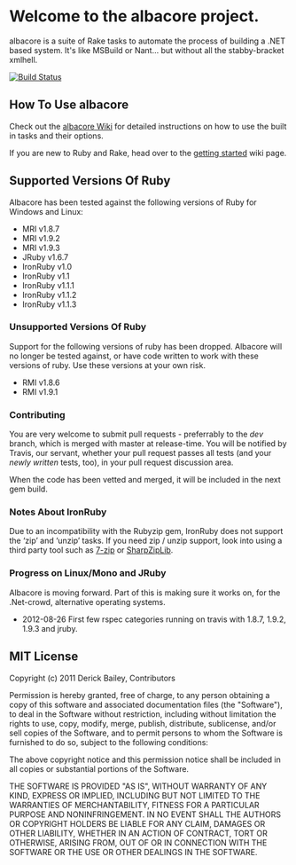 # Welcome to the albacore project.

albacore is a suite of Rake tasks to automate the process of building a .NET based system. It's like MSBuild or Nant... but without all the stabby-bracket xmlhell.

[![Build Status](https://secure.travis-ci.org/Albacore/albacore.png?branch=dev)](http://travis-ci.org/Albacore/albacore)

## How To Use albacore

Check out the [albacore Wiki](http://wiki.github.com/derickbailey/albacore) for detailed instructions on how to use the built in tasks and their options. 

If you are new to Ruby and Rake, head over to the [getting started](https://github.com/derickbailey/Albacore/wiki/Getting-Started) wiki page.

## Supported Versions Of Ruby

Albacore has been tested against the following versions of Ruby for Windows and Linux:

* MRI v1.8.7
* MRI v1.9.2
* MRI v1.9.3
* JRuby v1.6.7
* IronRuby v1.0
* IronRuby v1.1
* IronRuby v1.1.1
* IronRuby v1.1.2
* IronRuby v1.1.3

### Unsupported Versions Of Ruby

Support for the following versions of ruby has been dropped. Albacore will no longer be tested against, or have code written to work with these versions of ruby. Use these versions at your own risk.

* RMI v1.8.6
* RMI v1.9.1

### Contributing

You are very welcome to submit pull requests - preferrably to the *dev* branch, which is merged with master at release-time. You will be notified by Travis, our servant, whether your pull request passes all tests (and your *newly written* tests, too), in your pull request discussion area.

When the code has been vetted and merged, it will be included in the next gem build.

### Notes About IronRuby

Due to an incompatibility with the Rubyzip gem, IronRuby does not support the ‘zip’ and ‘unzip’ tasks. If you need zip / unzip support, look into using a third party tool such as [7-zip](http://7-zip.org) or [SharpZipLib](http://sharpdevelop.net/OpenSource/SharpZipLib/).

### Progress on Linux/Mono and JRuby

Albacore is moving forward. Part of this is making sure it works on, for the .Net-crowd,
alternative operating systems. 

 * 2012-08-26 First few rspec categories running on travis with 1.8.7, 1.9.2, 1.9.3 and jruby.

## MIT License

Copyright (c) 2011 Derick Bailey, Contributors

Permission is hereby granted, free of charge, to any person obtaining a copy
of this software and associated documentation files (the "Software"), to deal
in the Software without restriction, including without limitation the rights
to use, copy, modify, merge, publish, distribute, sublicense, and/or sell
copies of the Software, and to permit persons to whom the Software is
furnished to do so, subject to the following conditions:

The above copyright notice and this permission notice shall be included in
all copies or substantial portions of the Software.

THE SOFTWARE IS PROVIDED "AS IS", WITHOUT WARRANTY OF ANY KIND, EXPRESS OR
IMPLIED, INCLUDING BUT NOT LIMITED TO THE WARRANTIES OF MERCHANTABILITY,
FITNESS FOR A PARTICULAR PURPOSE AND NONINFRINGEMENT. IN NO EVENT SHALL THE
AUTHORS OR COPYRIGHT HOLDERS BE LIABLE FOR ANY CLAIM, DAMAGES OR OTHER
LIABILITY, WHETHER IN AN ACTION OF CONTRACT, TORT OR OTHERWISE, ARISING FROM,
OUT OF OR IN CONNECTION WITH THE SOFTWARE OR THE USE OR OTHER DEALINGS IN
THE SOFTWARE.
